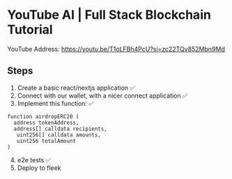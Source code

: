 # YouTube AI | Full Stack Blockchain Tutorial
YouTube Address: https://youtu.be/T1oLFBh4PcU?si=zc22TQv852Mbn9Md

## Steps
1. Create a basic react/nextjs application ✅
2. Connect with our wallet, with a nicer connect application ✅
3. Implement this function: ✅
  ```solidity
  function airdropERC20 (
    address tokenAddress,
    address[] calldata recipients,
     uint256[] calldata amounts,
     uint256 totalAmount
  )
  ```
  4. e2e tests ✅
  5. Deploy to fleek
